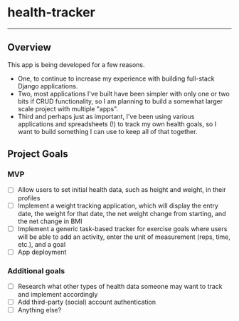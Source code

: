 # health-tracker

---

## Overview

This app is being developed for a few reasons.
- One, to continue to increase my experience with building full-stack Django applications.
- Two, most applications I've built have been simpler with only one or two bits if CRUD functionality, so I am planning to build a somewhat larger scale project with multiple "apps".
- Third and perhaps just as important, I've been using various applications and spreadsheets (!) to track my own health goals, so I want to build something I can use to keep all of that together.

## Project Goals

### MVP

- [ ] Allow users to set initial health data, such as height and weight, in their profiles
- [ ] Implement a weight tracking application, which will display the entry date, the weight for that date, the net weight change from starting, and the net change in BMI
- [ ] Implement a generic task-based tracker for exercise goals where users will be able to add an activity, enter the unit of measurement (reps, time, etc.), and a goal
- [ ] App deployment

### Additional goals

- [ ] Research what other types of health data someone may want to track and implement accordingly
- [ ] Add third-party (social) account authentication
- [ ] Anything else?
